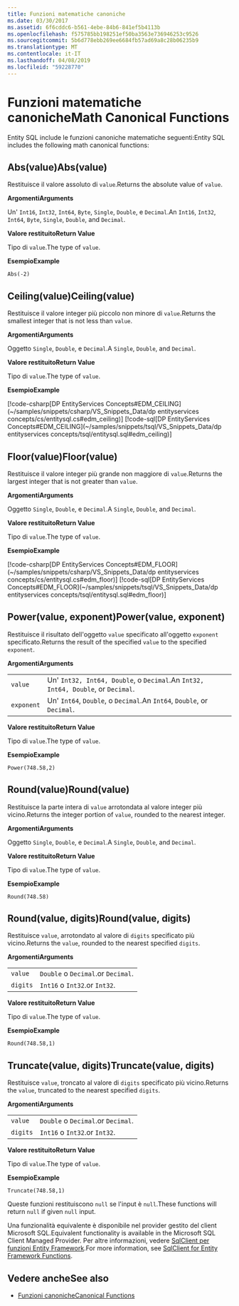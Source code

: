 ```yaml
---
title: Funzioni matematiche canoniche
ms.date: 03/30/2017
ms.assetid: 6f6cddc6-b561-4ebe-84b6-841ef5b4113b
ms.openlocfilehash: f575785bb198251ef50ba3563e736946253c9526
ms.sourcegitcommit: 5b6d778ebb269ee6684fb57ad69a8c28b06235b9
ms.translationtype: MT
ms.contentlocale: it-IT
ms.lasthandoff: 04/08/2019
ms.locfileid: "59228770"
---
```

# <a name="math-canonical-functions"></a><span data-ttu-id="db1aa-102">Funzioni matematiche canoniche</span><span class="sxs-lookup"><span data-stu-id="db1aa-102">Math Canonical Functions</span></span>

<span data-ttu-id="db1aa-103">Entity SQL include le funzioni canoniche matematiche seguenti:</span><span class="sxs-lookup"><span data-stu-id="db1aa-103">Entity SQL includes the following math canonical functions:</span></span>
  
## <a name="absvalue"></a><span data-ttu-id="db1aa-104">Abs(value)</span><span class="sxs-lookup"><span data-stu-id="db1aa-104">Abs(value)</span></span>

<span data-ttu-id="db1aa-105">Restituisce il valore assoluto di `value`.</span><span class="sxs-lookup"><span data-stu-id="db1aa-105">Returns the absolute value of `value`.</span></span>

**<span data-ttu-id="db1aa-106">Argomenti</span><span class="sxs-lookup"><span data-stu-id="db1aa-106">Arguments</span></span>**

<span data-ttu-id="db1aa-107">Un' `Int16`, `Int32`, `Int64`, `Byte`, `Single`, `Double`, e `Decimal`.</span><span class="sxs-lookup"><span data-stu-id="db1aa-107">An `Int16`, `Int32`, `Int64`, `Byte`, `Single`, `Double`, and `Decimal`.</span></span>

**<span data-ttu-id="db1aa-108">Valore restituito</span><span class="sxs-lookup"><span data-stu-id="db1aa-108">Return Value</span></span>**

<span data-ttu-id="db1aa-109">Tipo di `value`.</span><span class="sxs-lookup"><span data-stu-id="db1aa-109">The type of `value`.</span></span>

**<span data-ttu-id="db1aa-110">Esempio</span><span class="sxs-lookup"><span data-stu-id="db1aa-110">Example</span></span>**

`Abs(-2)`

## <a name="ceilingvalue"></a><span data-ttu-id="db1aa-111">Ceiling(value)</span><span class="sxs-lookup"><span data-stu-id="db1aa-111">Ceiling(value)</span></span>

<span data-ttu-id="db1aa-112">Restituisce il valore integer più piccolo non minore di `value`.</span><span class="sxs-lookup"><span data-stu-id="db1aa-112">Returns the smallest integer that is not less than `value`.</span></span>

**<span data-ttu-id="db1aa-113">Argomenti</span><span class="sxs-lookup"><span data-stu-id="db1aa-113">Arguments</span></span>**

<span data-ttu-id="db1aa-114">Oggetto `Single`, `Double`, e `Decimal`.</span><span class="sxs-lookup"><span data-stu-id="db1aa-114">A `Single`, `Double`, and `Decimal`.</span></span>

**<span data-ttu-id="db1aa-115">Valore restituito</span><span class="sxs-lookup"><span data-stu-id="db1aa-115">Return Value</span></span>**

<span data-ttu-id="db1aa-116">Tipo di `value`.</span><span class="sxs-lookup"><span data-stu-id="db1aa-116">The type of `value`.</span></span>

**<span data-ttu-id="db1aa-117">Esempio</span><span class="sxs-lookup"><span data-stu-id="db1aa-117">Example</span></span>**

[!code-csharp[DP EntityServices Concepts#EDM_CEILING](~/samples/snippets/csharp/VS_Snippets_Data/dp entityservices concepts/cs/entitysql.cs#edm_ceiling)]
[!code-sql[DP EntityServices Concepts#EDM_CEILING](~/samples/snippets/tsql/VS_Snippets_Data/dp entityservices concepts/tsql/entitysql.sql#edm_ceiling)]

## <a name="floorvalue"></a><span data-ttu-id="db1aa-118">Floor(value)</span><span class="sxs-lookup"><span data-stu-id="db1aa-118">Floor(value)</span></span>

<span data-ttu-id="db1aa-119">Restituisce il valore integer più grande non maggiore di `value`.</span><span class="sxs-lookup"><span data-stu-id="db1aa-119">Returns the largest integer that is not greater than `value`.</span></span>

**<span data-ttu-id="db1aa-120">Argomenti</span><span class="sxs-lookup"><span data-stu-id="db1aa-120">Arguments</span></span>**

<span data-ttu-id="db1aa-121">Oggetto `Single`, `Double`, e `Decimal`.</span><span class="sxs-lookup"><span data-stu-id="db1aa-121">A `Single`, `Double`, and `Decimal`.</span></span>

**<span data-ttu-id="db1aa-122">Valore restituito</span><span class="sxs-lookup"><span data-stu-id="db1aa-122">Return Value</span></span>**

<span data-ttu-id="db1aa-123">Tipo di `value`.</span><span class="sxs-lookup"><span data-stu-id="db1aa-123">The type of `value`.</span></span>

**<span data-ttu-id="db1aa-124">Esempio</span><span class="sxs-lookup"><span data-stu-id="db1aa-124">Example</span></span>**

[!code-csharp[DP EntityServices Concepts#EDM_FLOOR](~/samples/snippets/csharp/VS_Snippets_Data/dp entityservices concepts/cs/entitysql.cs#edm_floor)]
[!code-sql[DP EntityServices Concepts#EDM_FLOOR](~/samples/snippets/tsql/VS_Snippets_Data/dp entityservices concepts/tsql/entitysql.sql#edm_floor)]

## <a name="powervalue-exponent"></a><span data-ttu-id="db1aa-125">Power(value, exponent)</span><span class="sxs-lookup"><span data-stu-id="db1aa-125">Power(value, exponent)</span></span>

<span data-ttu-id="db1aa-126">Restituisce il risultato dell'oggetto `value` specificato all'oggetto `exponent` specificato.</span><span class="sxs-lookup"><span data-stu-id="db1aa-126">Returns the result of the specified `value` to the specified `exponent`.</span></span>

**<span data-ttu-id="db1aa-127">Argomenti</span><span class="sxs-lookup"><span data-stu-id="db1aa-127">Arguments</span></span>**

|  |  |
|--|--|
|`value` | <span data-ttu-id="db1aa-128">Un' `Int32, Int64, Double`, o `Decimal`.</span><span class="sxs-lookup"><span data-stu-id="db1aa-128">An `Int32, Int64, Double`, or `Decimal`.</span></span> |
|`exponent` | <span data-ttu-id="db1aa-129">Un' `Int64`, `Double`, o `Decimal`.</span><span class="sxs-lookup"><span data-stu-id="db1aa-129">An `Int64`, `Double`, or `Decimal`.</span></span> |

**<span data-ttu-id="db1aa-130">Valore restituito</span><span class="sxs-lookup"><span data-stu-id="db1aa-130">Return Value</span></span>**

<span data-ttu-id="db1aa-131">Tipo di `value`.</span><span class="sxs-lookup"><span data-stu-id="db1aa-131">The type of `value`.</span></span>

**<span data-ttu-id="db1aa-132">Esempio</span><span class="sxs-lookup"><span data-stu-id="db1aa-132">Example</span></span>**

`Power(748.58,2)`

## <a name="roundvalue"></a><span data-ttu-id="db1aa-133">Round(value)</span><span class="sxs-lookup"><span data-stu-id="db1aa-133">Round(value)</span></span>

<span data-ttu-id="db1aa-134">Restituisce la parte intera di `value` arrotondata al valore integer più vicino.</span><span class="sxs-lookup"><span data-stu-id="db1aa-134">Returns the integer portion of `value`, rounded to the nearest integer.</span></span>

**<span data-ttu-id="db1aa-135">Argomenti</span><span class="sxs-lookup"><span data-stu-id="db1aa-135">Arguments</span></span>**

<span data-ttu-id="db1aa-136">Oggetto `Single`, `Double`, e `Decimal`.</span><span class="sxs-lookup"><span data-stu-id="db1aa-136">A `Single`, `Double`, and `Decimal`.</span></span>

**<span data-ttu-id="db1aa-137">Valore restituito</span><span class="sxs-lookup"><span data-stu-id="db1aa-137">Return Value</span></span>**

<span data-ttu-id="db1aa-138">Tipo di `value`.</span><span class="sxs-lookup"><span data-stu-id="db1aa-138">The type of `value`.</span></span>

**<span data-ttu-id="db1aa-139">Esempio</span><span class="sxs-lookup"><span data-stu-id="db1aa-139">Example</span></span>**

`Round(748.58)`

## <a name="roundvalue-digits"></a><span data-ttu-id="db1aa-140">Round(value, digits)</span><span class="sxs-lookup"><span data-stu-id="db1aa-140">Round(value, digits)</span></span>

<span data-ttu-id="db1aa-141">Restituisce `value`, arrotondato al valore di `digits` specificato più vicino.</span><span class="sxs-lookup"><span data-stu-id="db1aa-141">Returns the `value`, rounded to the nearest specified `digits`.</span></span>

**<span data-ttu-id="db1aa-142">Argomenti</span><span class="sxs-lookup"><span data-stu-id="db1aa-142">Arguments</span></span>**

|  |  |
|--|--|
|`value`|`Double` <span data-ttu-id="db1aa-143">o `Decimal`.</span><span class="sxs-lookup"><span data-stu-id="db1aa-143">or `Decimal`.</span></span>|
|`digits`|`Int16` <span data-ttu-id="db1aa-144">o `Int32`.</span><span class="sxs-lookup"><span data-stu-id="db1aa-144">or `Int32`.</span></span>|

**<span data-ttu-id="db1aa-145">Valore restituito</span><span class="sxs-lookup"><span data-stu-id="db1aa-145">Return Value</span></span>**

<span data-ttu-id="db1aa-146">Tipo di `value`.</span><span class="sxs-lookup"><span data-stu-id="db1aa-146">The type of `value`.</span></span>

**<span data-ttu-id="db1aa-147">Esempio</span><span class="sxs-lookup"><span data-stu-id="db1aa-147">Example</span></span>**

`Round(748.58,1)`

## <a name="truncatevalue-digits"></a><span data-ttu-id="db1aa-148">Truncate(value, digits)</span><span class="sxs-lookup"><span data-stu-id="db1aa-148">Truncate(value, digits)</span></span>

<span data-ttu-id="db1aa-149">Restituisce `value`, troncato al valore di `digits` specificato più vicino.</span><span class="sxs-lookup"><span data-stu-id="db1aa-149">Returns the `value`, truncated to the nearest specified `digits`.</span></span>

**<span data-ttu-id="db1aa-150">Argomenti</span><span class="sxs-lookup"><span data-stu-id="db1aa-150">Arguments</span></span>**

|  |  |
|--|--|
|`value`|`Double` <span data-ttu-id="db1aa-151">o `Decimal`.</span><span class="sxs-lookup"><span data-stu-id="db1aa-151">or `Decimal`.</span></span>|
|`digits`|`Int16` <span data-ttu-id="db1aa-152">o `Int32`.</span><span class="sxs-lookup"><span data-stu-id="db1aa-152">or `Int32`.</span></span>|

**<span data-ttu-id="db1aa-153">Valore restituito</span><span class="sxs-lookup"><span data-stu-id="db1aa-153">Return Value</span></span>**

<span data-ttu-id="db1aa-154">Tipo di `value`.</span><span class="sxs-lookup"><span data-stu-id="db1aa-154">The type of `value`.</span></span>

**<span data-ttu-id="db1aa-155">Esempio</span><span class="sxs-lookup"><span data-stu-id="db1aa-155">Example</span></span>**

`Truncate(748.58,1)`  
  
 <span data-ttu-id="db1aa-156">Queste funzioni restituiscono `null` se l'input è `null`.</span><span class="sxs-lookup"><span data-stu-id="db1aa-156">These functions will return `null` if given `null` input.</span></span>  
  
 <span data-ttu-id="db1aa-157">Una funzionalità equivalente è disponibile nel provider gestito del client Microsoft SQL.</span><span class="sxs-lookup"><span data-stu-id="db1aa-157">Equivalent functionality is available in the Microsoft SQL Client Managed Provider.</span></span> <span data-ttu-id="db1aa-158">Per altre informazioni, vedere [SqlClient per funzioni Entity Framework](../../../../../../docs/framework/data/adonet/ef/sqlclient-for-ef-functions.md).</span><span class="sxs-lookup"><span data-stu-id="db1aa-158">For more information, see [SqlClient for Entity Framework Functions](../../../../../../docs/framework/data/adonet/ef/sqlclient-for-ef-functions.md).</span></span>  
  
## <a name="see-also"></a><span data-ttu-id="db1aa-159">Vedere anche</span><span class="sxs-lookup"><span data-stu-id="db1aa-159">See also</span></span>

- [<span data-ttu-id="db1aa-160">Funzioni canoniche</span><span class="sxs-lookup"><span data-stu-id="db1aa-160">Canonical Functions</span></span>](../../../../../../docs/framework/data/adonet/ef/language-reference/canonical-functions.md)
